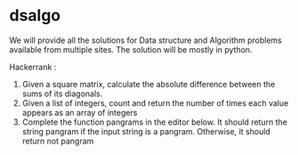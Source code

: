 # dsalgo
We will provide all the solutions for Data structure and Algorithm problems available from multiple sites. The solution will be mostly in python.


Hackerrank :
1. Given a square matrix, calculate the absolute difference between the sums of its diagonals.
2. Given a list of integers, count and return the number of times each value appears as an array of integers
3. Complete the function pangrams in the editor below. It should return the string pangram if the input string is a pangram. Otherwise, it should return not pangram

